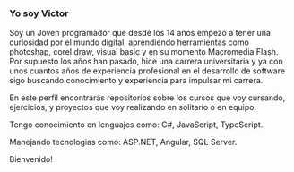 ### Yo soy Victor

Soy un Joven programador que desde los 14 años empezo a tener una curiosidad por el mundo digital, aprendiendo herramientas como photoshap, corel draw, visual basic y en su momento Macromedia Flash. Por supuesto los años han pasado, hice una carrera universitaria y ya con unos cuantos años de experiencia profesional en el desarrollo de software sigo buscando conocimiento y experiencia para impulsar mi carrera.

En este perfil encontrarás repositorios sobre los cursos que voy cursando, ejercicios, y proyectos que voy realizando en solitario o en equipo.

Tengo conocimiento en lenguajes como: C#, JavaScript, TypeScript.

Manejando tecnologias como: ASP.NET, Angular, SQL Server.

Bienvenido!


